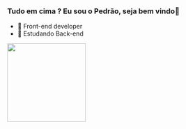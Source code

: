 ### Tudo em cima ? Eu sou o Pedrão, seja bem vindo👋

- 🔭 Front-end developer
- 📝 Estudando Back-end

<div>
  <img height="180em" src="https://github-readme-stats.vercel.app/api/top-langs/?username=Pedrowill21&layout=compact&langs_count=7&theme=bear"/>
</div>



